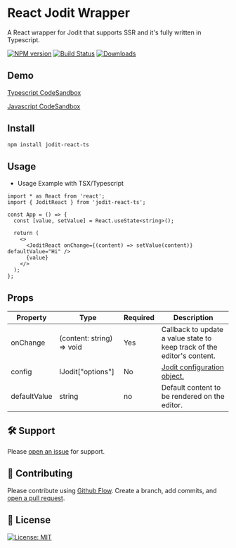 # React Jodit Wrapper

A React wrapper for Jodit that supports SSR and it's fully written in Typescript.

[![NPM version][npm-image]][npm-url] [![Build Status][travis-image]][travis-url] [![Downloads][downloads-image]][npm-url]

## Demo
[Typescript CodeSandbox](https://codesandbox.io/s/jodit-react-ts-9gt2c)

[Javascript CodeSandbox](https://codesandbox.io/s/jodit-react-ts-js-qyr5f)

## Install
```bash
npm install jodit-react-ts
```

## Usage
- Usage Example with TSX/Typescript

```tsx
import * as React from 'react';
import { JoditReact } from 'jodit-react-ts';

const App = () => {
  const [value, setValue] = React.useState<string>();

  return (
    <>
      <JoditReact onChange={(content) => setValue(content)} defaultValue="Hi" />
      {value}
    </>
  );
};
```

## Props


| Property               | Type     | Required | Description                                                                                                                                                     |
| ---------------------- | -------- | -------- | ---------------------------------------------------------------------------------------------------------------------------------------------------------------- |
| onChange                  | (content: string) => void   | Yes      | Callback to update a value state to keep track of the editor's content.                                                                                                          |
| config                  | IJodit["options"]    | No      | [Jodit configuration object.                     ](https://xdsoft.net/jodit/doc/options/)                                                                                 |
| defaultValue            | string   |     no     | Default content to be rendered on the editor.                                                                                                              |



## :hammer_and_wrench: Support

Please [open an issue](https://github.com/leonard-henriquez/readme-boilerplate/issues/new) for support.

## :memo: Contributing

Please contribute using [Github Flow](https://guides.github.com/introduction/flow/). Create a branch, add commits, and [open a pull request](https://github.com/leonard-henriquez/readme-boilerplate/compare/).

## :scroll: License

[![License: MIT](https://img.shields.io/badge/License-MIT-yellow.svg)](https://opensource.org/licenses/MIT)

[downloads-image]: https://img.shields.io/npm/dt/jodit-react-ts.svg

[npm-url]: https://www.npmjs.com/package/jodit-react-ts
[npm-image]: http://img.shields.io/npm/v/jodit-react-ts.svg

[travis-url]: https://travis-ci.org/Fedeorlandau/jodit-react-ts
[travis-image]: https://travis-ci.org/Fedeorlandau/jodit-react-ts.svg
